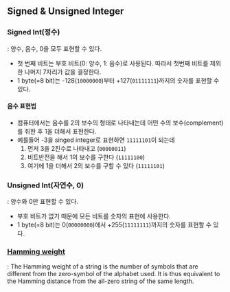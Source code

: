 ## Signed & Unsigned Integer

### Signed Int(정수)

: 양수, 음수, 0을 모두 표현할 수 있다.

- 첫 번째 비트는 부호 비트(0: 양수, 1: 음수)로 사용된다. 따라서 첫번째 비트를 제외한 나머지 7자리가 값을 결정한다.
- 1 byte(=8 bit)는 -128(`10000000`)부터 +127(`01111111`)까지의 숫자를 표현할 수 있다.

#### 음수 표현법

- 컴퓨터에서는 음수를 2의 보수의 형태로 나타내는데 어떤 수의 보수(complement)를 취한 후 1을 더해서 표현한다.
- 예를들어 -3을 singed integer로 표현하면 `11111101`이 되는데
  1. 먼저 3을 2진수로 나타내고 (`00000011`)
  2. 비트반전을 해서 1의 보수를 구한다 (`11111100`)
  3. 여기에 1을 더해서 2의 보수를 구할 수 있다 (`11111101`)

### Unsigned Int(자연수, 0)

: 양수와 0만 표현할 수 있다.

- 부호 비트가 없기 때문에 모든 비트를 숫자의 표현에 사용한다.
- 1 byte(=8 bit)는 0(`00000000`)에서 +255(`11111111`)까지의 숫자를 표현할 수 있다.

### [Hamming weight](https://en.wikipedia.org/wiki/Hamming_weight)

: The Hamming weight of a string is the number of symbols that are different from the zero-symbol of the alphabet used. It is thus equivalent to the Hamming distance from the all-zero string of the same length.
